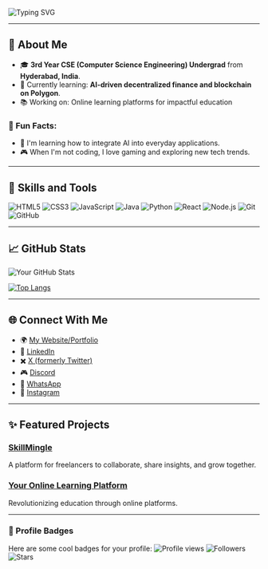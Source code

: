 ![Typing SVG](https://readme-typing-svg.herokuapp.com?font=Fira+Code&size=35&pause=1000&color=F75C7E&center=true&vCenter=true&width=800&lines=%F0%9F%91%8B+Hi%2C+I'm+Bhuvan!;Welcome+to+my+GitHub!;I+am+a+Web+Developer;AI+Enthusiast+%26+Blockchain+Explorer!;Let%27s+collaborate+and+create+impact!)


---

## 🌟 About Me
- 🎓 **3rd Year CSE (Computer Science Engineering) Undergrad** from **Hyderabad, India**.
- 🌱 Currently learning: **AI-driven decentralized finance and blockchain on Polygon**.
- 📚 Working on: Online learning platforms for impactful education

### 🚀 Fun Facts:
- 👾 I'm learning how to integrate AI into everyday applications.
- 🎮 When I'm not coding, I love gaming and exploring new tech trends.

---

## 🚀 Skills and Tools
![HTML5](https://img.shields.io/badge/-HTML5-E34F26?style=flat-square&logo=html5&logoColor=white)
![CSS3](https://img.shields.io/badge/-CSS3-1572B6?style=flat-square&logo=css3)
![JavaScript](https://img.shields.io/badge/-JavaScript-F7DF1E?style=flat-square&logo=javascript&logoColor=black)
![Java](https://img.shields.io/badge/-Java-007396?style=flat-square&logo=java&logoColor=white)
![Python](https://img.shields.io/badge/-Python-3776AB?style=flat-square&logo=python&logoColor=white)
![React](https://img.shields.io/badge/-React-61DAFB?style=flat-square&logo=react&logoColor=black)
![Node.js](https://img.shields.io/badge/-Node.js-339933?style=flat-square&logo=node.js&logoColor=white)
![Git](https://img.shields.io/badge/-Git-F05032?style=flat-square&logo=git&logoColor=white)
![GitHub](https://img.shields.io/badge/-GitHub-181717?style=flat-square&logo=github)

---

## 📈 GitHub Stats
![Your GitHub Stats](https://github-readme-stats.vercel.app/api?username=Bhuvan210&show_icons=true&theme=radical)

[![Top Langs](https://github-readme-stats.vercel.app/api/top-langs/?username=Bhuvan210&layout=compact&theme=radical)](https://github.com/Bhuvan210)

---

## 🌐 Connect With Me
- 🌍 [My Website/Portfolio](#)
- 💼 [LinkedIn](https://www.linkedin.com/in/bhuvan-sriram-chinnapangu-480bbb256)
- ✖️ [X (formerly Twitter)](https://x.com/Bhuvan_sriram9)
- 🎮 [Discord](https://discord.com/users/chbhuvan09)
- 📱 [WhatsApp](https://wa.me/6302722397)
- 📸 [Instagram](https://www.instagram.com/ch_bhuvan/profilecard/?igsh=MXh1N2Y3MTF1dmFkdg==)
---

## ✨ Featured Projects
### [SkillMingle](https://github.com/Bhuvan210/SkillMingle)
A platform for freelancers to collaborate, share insights, and grow together.

### [Your Online Learning Platform](https://github.com/Bhuvan210/YourLearningPlatform)
Revolutionizing education through online platforms.

---

### 🎨 Profile Badges
Here are some cool badges for your profile:
![Profile views](https://komarev.com/ghpvc/?username=Bhuvan210&color=blue)
![Followers](https://img.shields.io/github/followers/Bhuvan210?style=social)
![Stars](https://img.shields.io/github/stars/Bhuvan210?style=social)

